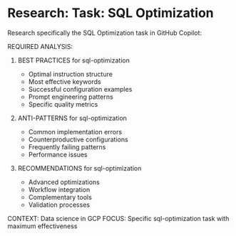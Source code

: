 # Research: Task: SQL Optimization

Research specifically the SQL Optimization task in GitHub Copilot:

REQUIRED ANALYSIS:
1. BEST PRACTICES for sql-optimization
   - Optimal instruction structure
   - Most effective keywords
   - Successful configuration examples
   - Prompt engineering patterns
   - Specific quality metrics

2. ANTI-PATTERNS for sql-optimization
   - Common implementation errors
   - Counterproductive configurations
   - Frequently failing patterns
   - Performance issues

3. RECOMMENDATIONS for sql-optimization
   - Advanced optimizations
   - Workflow integration
   - Complementary tools
   - Validation processes

CONTEXT: Data science in GCP
FOCUS: Specific sql-optimization task with maximum effectiveness
            